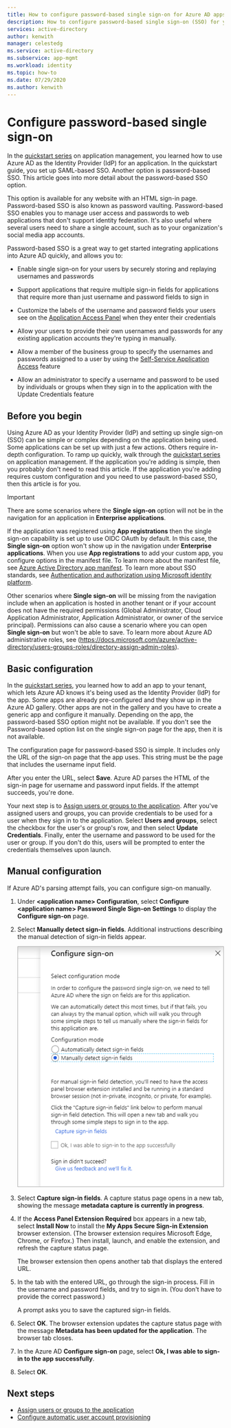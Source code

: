 ```yaml
---
title: How to configure password-based single sign-on for Azure AD apps
description: How to configure password-based single sign-on (SSO) for your Azure AD applications in Microsoft identity platform (Azure AD)
services: active-directory
author: kenwith
manager: celestedg
ms.service: active-directory
ms.subservice: app-mgmt
ms.workload: identity
ms.topic: how-to
ms.date: 07/29/2020
ms.author: kenwith
---
```


# Configure password-based single sign-on

In the [quickstart series](view-applications-portal.md) on application management, you learned how to use Azure AD as the Identity Provider (IdP) for an application. In the quickstart guide, you set up SAML-based SSO. Another option is password-based SSO. This article goes into more detail about the password-based SSO option. 

This option is available for any website with an HTML sign-in page. Password-based SSO is also known as password vaulting. Password-based SSO enables you to manage user access and passwords to web applications that don't support identity federation. It's also useful where several users need to share a single account, such as to your organization's social media app accounts.

Password-based SSO is a great way to get started integrating applications into Azure AD quickly, and allows you to:

- Enable single sign-on for your users by securely storing and replaying usernames and passwords

- Support applications that require multiple sign-in fields for applications that require more than just username and password fields to sign in

- Customize the labels of the username and password fields your users see on the [Application Access Panel](https://docs.microsoft.com/azure/active-directory/active-directory-saas-access-panel-introduction) when they enter their credentials

- Allow your users to provide their own usernames and passwords for any existing application accounts they're typing in manually.

- Allow a member of the business group to specify the usernames and passwords assigned to a user by using the [Self-Service Application Access](https://docs.microsoft.com/azure/active-directory/active-directory-self-service-application-access) feature

-   Allow an administrator to specify a username and password to be used by individuals or groups when they sign in to the application with the Update Credentials feature 

## Before you begin

Using Azure AD as your Identity Provider (IdP) and setting up single sign-on (SSO) can be simple or complex depending on the application being used. Some applications can be set up with just a few actions. Others require in-depth configuration. To ramp up quickly, walk through the [quickstart series](view-applications-portal.md) on application management. If the application you're adding is simple, then you probably don't need to read this article. If the application you're adding requires custom configuration and you need to use password-based SSO, then this article is for you.

> [!IMPORTANT] 
> There are some scenarios where the **Single sign-on** option will not be in the navigation for an application in **Enterprise applications**. 
>
> If the application was registered using **App registrations** then the single sign-on capability is set up to use OIDC OAuth by default. In this case, the **Single sign-on** option won't show up in the navigation under **Enterprise applications**. When you use **App registrations** to add your custom app, you configure options in the manifest file. To learn more about the manifest file, see [Azure Active Directory app manifest](https://docs.microsoft.com/azure/active-directory/develop/reference-app-manifest). To learn more about SSO standards, see [Authentication and authorization using Microsoft identity platform](https://docs.microsoft.com/azure/active-directory/develop/authentication-vs-authorization#authentication-and-authorization-using-microsoft-identity-platform). 
>
> Other scenarios where **Single sign-on** will be missing from the navigation include when an application is hosted in another tenant or if your account does not have the required permissions (Global Administrator, Cloud Application Administrator, Application Administrator, or owner of the service principal). Permissions can also cause a scenario where you can open **Single sign-on** but won't be able to save. To learn more about Azure AD administrative roles, see (https://docs.microsoft.com/azure/active-directory/users-groups-roles/directory-assign-admin-roles).


## Basic configuration

In the [quickstart series](view-applications-portal.md), you learned how to add an app to your tenant, which lets Azure AD knows it's being used as the Identity Provider (IdP) for the app. Some apps are already pre-configured and they show up in the Azure AD gallery. Other apps are not in the gallery and you have to create a generic app and configure it manually. Depending on the app, the password-based SSO option might not be available. If you don't see the Password-based option list on the single sign-on page for the app, then it is not available.

The configuration page for password-based SSO is simple. It includes only the URL of the sign-on page that the app uses. This string must be the page that includes the username input field.

After you enter the URL, select **Save**. Azure AD parses the HTML of the sign-in page for username and password input fields. If the attempt succeeds, you're done.
 
Your next step is to [Assign users or groups to the application](methods-for-assigning-users-and-groups.md). After you've assigned users and groups, you can provide credentials to be used for a user when they sign in to the application. Select **Users and groups**, select the checkbox for the user's or group's row, and then select **Update Credentials**. Finally, enter the username and password to be used for the user or group. If you don't do this, users will be prompted to enter the credentials themselves upon launch.
 

## Manual configuration

If Azure AD's parsing attempt fails, you can configure sign-on manually.

1. Under **\<application name> Configuration**, select **Configure \<application name> Password Single Sign-on Settings** to display the **Configure sign-on** page. 

2. Select **Manually detect sign-in fields**. Additional instructions describing the manual detection of sign-in fields appear.

   ![Manual configuration of password-based single sign-on](./media/configure-password-single-sign-on/password-configure-sign-on.png)
3. Select **Capture sign-in fields**. A capture status page opens in a new tab, showing the message **metadata capture is currently in progress**.

4. If the **Access Panel Extension Required** box appears in a new tab, select **Install Now** to install the **My Apps Secure Sign-in Extension** browser extension. (The browser extension requires Microsoft Edge, Chrome, or Firefox.) Then install, launch, and enable the extension, and refresh the capture status page.

   The browser extension then opens another tab that displays the entered URL.
5. In the tab with the entered URL, go through the sign-in process. Fill in the username and password fields, and try to sign in. (You don't have to provide the correct password.)

   A prompt asks you to save the captured sign-in fields.
6. Select **OK**. The browser extension updates the capture status page with the message **Metadata has been updated for the application**. The browser tab closes.

7. In the Azure AD **Configure sign-on** page, select **Ok, I was able to sign-in to the app successfully**.

8. Select **OK**.

## Next steps

- [Assign users or groups to the application](methods-for-assigning-users-and-groups.md)
- [Configure automatic user account provisioning](../app-provisioning/configure-automatic-user-provisioning-portal.md)

